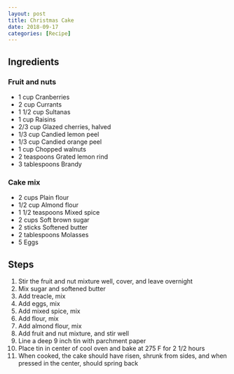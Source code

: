 ```yaml
---
layout: post
title: Christmas Cake
date: 2018-09-17
categories: [Recipe]
---
```


## Ingredients

### Fruit and nuts

- 1 cup Cranberries
- 2 cup Currants
- 1 1/2 cup Sultanas
- 1 cup Raisins
- 2/3 cup Glazed cherries, halved
- 1/3 cup Candied lemon peel
- 1/3 cup Candied orange peel
- 1 cup Chopped walnuts
- 2 teaspoons Grated lemon rind
- 3 tablespoons Brandy

### Cake mix

- 2 cups Plain flour
- 1/2 cup Almond flour
- 1 1/2 teaspoons Mixed spice
- 2 cups Soft brown sugar
- 2 sticks Softened butter
- 2 tablespoons Molasses
- 5 Eggs

## Steps

1. Stir the fruit and nut mixture well, cover, and leave overnight
1. Mix sugar and softened butter
1. Add treacle, mix
1. Add eggs, mix
1. Add mixed spice, mix
1. Add flour, mix
1. Add almond flour, mix
1. Add fruit and nut mixture, and stir well
1. Line a deep 9 inch tin with parchment paper
1. Place tin in center of cool oven and bake at 275 F for 2 1/2 hours
1. When cooked, the cake should have risen, shrunk from sides, and when pressed in the center, should spring back

